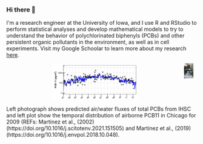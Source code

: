 ### Hi there 👋
I'm a research engineer at the University of Iowa, and I use R and RStudio to perform statistical analyses and develop mathematical models to try to understand the behavior of polychlorinated biphenyls (PCBs) and other persistent organic pollutants in the environment, as well as in cell experiments. Visit my Google Schoolar to learn more about my research [here](https://scholar.google.com/citations?hl=en&user=b5s4X1cAAAAJ&view_op=list_works&sortby=pubdate).


<p align="center">
  <img src="Picture1.jpg" width="25" height="40" style="float:right;margin-right:10px;"/>
  <img src="TemporalPCB11.png" width="45%" text for image"/>
  <figcaption>Left photograph shows predicted air/water fluxes of total PCBs from IHSC and left plot show the temporal distribution of airborne PCB11 in Chicago for 2009 (REFs: Martinez et al., (2002) (https://doi.org/10.1016/j.scitotenv.2021.151505) and Martinez et al., (2019) (https://doi.org/10.1016/j.envpol.2018.10.048).</figcaption>                                                        
</p>

<!--
**valdiman/valdiman** is a ✨ _special_ ✨ repository because its `README.md` (this file) appears on your GitHub profile.

Here are some ideas to get you started:

- 🔭 I’m currently working on ...
- 🌱 I’m currently learning ...
- 👯 I’m looking to collaborate on ...
- 🤔 I’m looking for help with ...
- 💬 Ask me about ...
- 📫 How to reach me: ...
- 😄 Pronouns: ...
- ⚡ Fun fact: ...
-->
